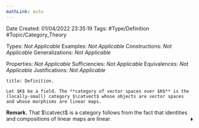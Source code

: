 ```yaml
---
mathLink: auto
---
```


<div class="topSpace"></div>

Date Created: 01/04/2022 23:35:19
Tags: #Type/Definition #Topic/Category_Theory

Types: _Not Applicable_
Examples: _Not Applicable_
Constructions: _Not Applicable_
Generalizations: _Not Applicable_

Properties: _Not Applicable_
Sufficiencies: _Not Applicable_
Equivalences: _Not Applicable_
Justifications: _Not Applicable_

``` ad-Definition
title: Definition.

Let $K$ be a field. The **category of vector spaces over $K$** is the (locally-small) category $\catvect$ whose objects are vector spaces and whose morphisms are linear maps.

```

**Remark.** That $\catvect$ is a category follows from the fact that identities and compositions of linear maps are linear.<span style="float:right;">$\blacklozenge$</span>
